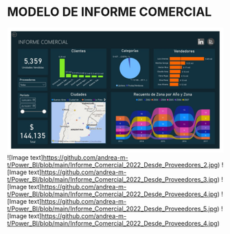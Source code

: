 # MODELO DE INFORME COMERCIAL

![Image text](https://github.com/andrea-m-t/Power_BI/blob/main/Informe_Comercial_2022_Desde_Proveedores_1.jpg)
![Image text]https://github.com/andrea-m-t/Power_BI/blob/main/Informe_Comercial_2022_Desde_Proveedores_2.jpg)
![Image text]https://github.com/andrea-m-t/Power_BI/blob/main/Informe_Comercial_2022_Desde_Proveedores_3.jpg)
![Image text]https://github.com/andrea-m-t/Power_BI/blob/main/Informe_Comercial_2022_Desde_Proveedores_4.jpg)
![Image text]https://github.com/andrea-m-t/Power_BI/blob/main/Informe_Comercial_2022_Desde_Proveedores_5.jpg)
![Image text]https://github.com/andrea-m-t/Power_BI/blob/main/Informe_Comercial_2022_Desde_Proveedores_4.jpg)


